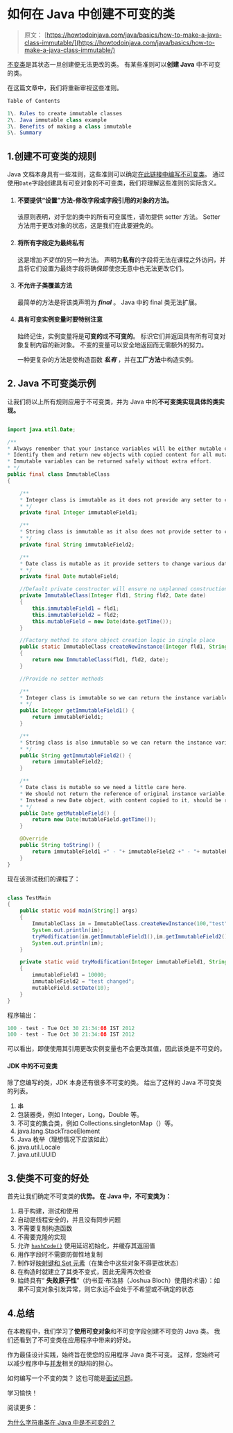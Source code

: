 # 如何在 Java 中创建不可变的类

> 原文： [https://howtodoinjava.com/java/basics/how-to-make-a-java-class-immutable/](https://howtodoinjava.com/java/basics/how-to-make-a-java-class-immutable/)

[不变类](https://en.wikipedia.org/wiki/Immutable_object "immutable class")是其状态一旦创建便无法更改的类。 有某些准则可以**创建 Java** 中不可变的类。

在这篇文章中，我们将重新审视这些准则。

```java
Table of Contents

1\. Rules to create immutable classes
2\. Java immutable class example
3\. Benefits of making a class immutable
5\. Summary
```

## 1.创建不可变类的规则

Java 文档本身具有一些准则，这些准则可以确定[在此链接中编写不可变类](https://docs.oracle.com/javase/tutorial/essential/concurrency/imstrat.html "immutable classes")。 通过使用`Date`字段创建具有可变对象的不可变类，我们将理解这些准则的实际含义。

1.  #### 不要提供“设置”方法-修改字段或字段引用的对象的方法。

    该原则表明，对于您的类中的所有可变属性，请勿提供 setter 方法。 Setter 方法用于更改对象的状态，这是我们在此要避免的。

2.  #### 将所有字段定为最终私有

    这是增加*不变性*的另一种方法。 声明为**私有**的字段将无法在课程之外访问，并且将它们设置为最终字段将确保即使您无意中也无法更改它们。

3.  #### 不允许子类覆盖方法

    最简单的方法是将该类声明为 ***final*** 。 Java 中的 final 类无法扩展。

4.  #### 具有可变实例变量时要特别注意

    始终记住，实例变量将是**可变的**或**不可变的**。 标识它们并返回具有所有可变对象复制内容的新对象。 不变的变量可以安全地返回而无需额外的努力。

    一种更复杂的方法是使构造函数 ***私有*** ，并在**工厂方法**中构造实例。

## 2\. Java 不可变类示例

让我们将以上所有规则应用于不可变类，并为 Java 中的**不可变类实现具体的类实现。**

```java

import java.util.Date;

/**
* Always remember that your instance variables will be either mutable or immutable.
* Identify them and return new objects with copied content for all mutable objects.
* Immutable variables can be returned safely without extra effort.
* */
public final class ImmutableClass
{

	/**
	* Integer class is immutable as it does not provide any setter to change its content
	* */
	private final Integer immutableField1;

	/**
	* String class is immutable as it also does not provide setter to change its content
	* */
	private final String immutableField2;

	/**
	* Date class is mutable as it provide setters to change various date/time parts
	* */
	private final Date mutableField;

	//Default private constructor will ensure no unplanned construction of class
	private ImmutableClass(Integer fld1, String fld2, Date date)
	{
		this.immutableField1 = fld1;
		this.immutableField2 = fld2;
		this.mutableField = new Date(date.getTime());
	}

	//Factory method to store object creation logic in single place
	public static ImmutableClass createNewInstance(Integer fld1, String fld2, Date date)
	{
		return new ImmutableClass(fld1, fld2, date);
	}

	//Provide no setter methods

	/**
	* Integer class is immutable so we can return the instance variable as it is
	* */
	public Integer getImmutableField1() {
		return immutableField1;
	}

	/**
	* String class is also immutable so we can return the instance variable as it is
	* */
	public String getImmutableField2() {
		return immutableField2;
	}

	/**
	* Date class is mutable so we need a little care here.
	* We should not return the reference of original instance variable.
	* Instead a new Date object, with content copied to it, should be returned.
	* */
	public Date getMutableField() {
		return new Date(mutableField.getTime());
	}

	@Override
	public String toString() {
		return immutableField1 +" - "+ immutableField2 +" - "+ mutableField;
	}
}

```

现在该测试我们的课程了：

```java

class TestMain
{
	public static void main(String[] args)
	{
		ImmutableClass im = ImmutableClass.createNewInstance(100,"test", new Date());
		System.out.println(im);
		tryModification(im.getImmutableField1(),im.getImmutableField2(),im.getMutableField());
		System.out.println(im);
	}

	private static void tryModification(Integer immutableField1, String immutableField2, Date mutableField)
	{
		immutableField1 = 10000;
		immutableField2 = "test changed";
		mutableField.setDate(10);
	}
}

```

程序输出：

```java
100 - test - Tue Oct 30 21:34:08 IST 2012
100 - test - Tue Oct 30 21:34:08 IST 2012

```

可以看出，即使使用其引用更改实例变量也不会更改其值，因此该类是不可变的。

#### JDK 中的不可变类

除了您编写的类，JDK 本身还有很多不可变的类。 给出了这样的 Java 不可变类的列表。

1.  串
2.  包装器类，例如 Integer，Long，Double 等。
3.  不可变的集合类，例如 Collections.singletonMap（）等。
4.  java.lang.StackTraceElement
5.  Java 枚举（理想情况下应该如此）
6.  java.util.Locale
7.  java.util.UUID

## 3.使类不可变的好处

首先让我们确定不可变类的**优势。 在 Java 中，不可变类为：**

1.  易于构建，测试和使用
2.  自动是线程安全的，并且没有同步问题
3.  不需要复制构造函数
4.  不需要克隆的实现
5.  允许 [`hashCode()`](//howtodoinjava.com/java/related-concepts/working-with-hashcode-and-equals-methods-in-java/ "Working with hashCode and equals methods in java") 使用延迟初始化，并缓存其返回值
6.  用作字段时不需要防御性地复制
7.  制作好[映射键和 Set 元素](//howtodoinjava.com/java/collections/how-hashmap-works-in-java/ "How hashmap works in java")（在集合中这些对象不得更改状态）
8.  在构造时就建立了其类不变式，因此无需再次检查
9.  始终具有“ **失败原子性**”（约书亚·布洛赫（Joshua Bloch）使用的术语）：如果不可变对象引发异常，则它永远不会处于不希望或不确定的状态

## 4.总结

在本教程中，我们学习了**使用可变对象**和不可变字段创建不可变的 Java 类。 我们还看到了不可变类在应用程序中带来的好处。

作为最佳设计实践，始终旨在使您的应用程序 Java 类不可变。 这样，您始终可以减少程序中与[并发](https://howtodoinjava.com/java-concurrency-tutorial/)相关的缺陷的担心。

如何编写一个不变的类？ 这也可能是[面试问题](https://howtodoinjava.com/java-interview-questions/)。

学习愉快！

阅读更多：

[为什么字符串类在 Java 中是不可变的？](https://howtodoinjava.com/java/string/java-interview-question-why-strings-are-immutable/)